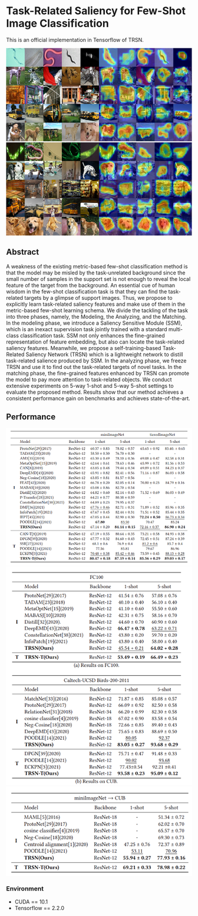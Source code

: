 # Task-Related Saliency for Few-Shot Image Classification
This is an official implementation in Tensorflow of TRSN.


![](image_screenshot_10.11.2021.png)
![](q_show_image_screenshot_10.11.2021.png)

## Abstract
A weakness of the existing metric-based few-shot classification method is that the model may be misled by the task-unrelated background since the small number of samples in the support set is not enough to reveal the local feature of the target from the background. An essential cue of human wisdom in the few-shot classification task is that they can find the task-related targets by a glimpse of support images. Thus, we propose to explicitly learn task-related saliency features and make use of them in the metric-based few-shot learning schema. We divide the tackling of the task into three phases, namely, the Modeling, the Analyzing, and the Matching. In the modeling phase, we introduce a Saliency Sensitive Module (SSM), which is an inexact supervision task jointly trained with a standard multi-class classification task. SSM not only enhances the fine-grained representation of feature embedding, but also can locate the task-related saliency features. Meanwhile, we propose a self-training-based Task-Related Saliency Network (TRSN) which is a lightweight network to distill task-related salience produced by SSM. In the analyzing phase, we freeze TRSN and use it to find out the task-related targets of novel tasks. In the matching phase, the fine-grained features enhanced by TRSN can promote the model to pay more attention to task-related objects. We conduct extensive experiments on 5-way 1-shot and 5-way 5-shot settings to evaluate the proposed method. Results show that our method achieves a consistent performance gain on benchmarks and achieves state-of-the-art. 
## Performance
![](miniimagenet.png)
![](CUB.png)
![](cross.png)

### Environment
- CUDA == 10.1
- Tensorflow == 2.2.0 

